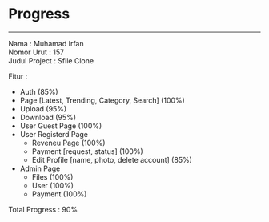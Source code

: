 # Progress
___
Nama : Muhamad Irfan  
Nomor Urut : 157  
Judul Project : Sfile Clone  

Fitur :
- Auth (85%)
- Page [Latest, Trending, Category, Search] (100%)
- Upload (95%)
- Download (95%)
- User Guest Page (100%)
- User Registerd Page
  - Reveneu Page (100%)
  - Payment [request, status] (100%)
  - Edit Profile [name, photo, delete account] (85%)
- Admin Page
  - Files (100%)
  - User (100%)
  - Payment (100%)

Total Progress : 90%
